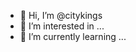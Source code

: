 - 👋 Hi, I’m @citykings
- 👀 I’m interested in ...
- 🌱 I’m currently learning ...
<!---
About magento.
--->
